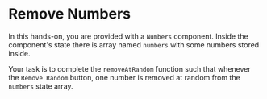 # Remove Numbers

In this hands-on, you are provided with a `Numbers` component. Inside the component's state there is array named `numbers` with some numbers stored inside.

Your task is to complete the `removeAtRandom` function such that whenever the `Remove Random` button, one number is removed at random from the `numbers` state array.